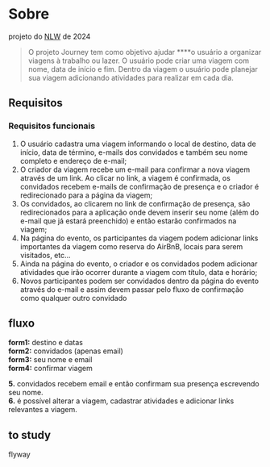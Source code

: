 # Sobre

projeto do [NLW](https://www.figma.com/community/file/1392276515495389646) de 2024

> O projeto Journey tem como objetivo ajudar ****o usuário a organizar viagens à trabalho ou lazer. O usuário pode criar uma viagem com nome, data de início e fim. Dentro da viagem o usuário pode planejar sua viagem adicionando atividades para realizar em cada dia.
> 

## Requisitos

### Requisitos funcionais

1. O usuário cadastra uma viagem informando o local de destino, data de início, data de término, e-mails dos convidados e também seu nome completo e endereço de e-mail;
2. O criador da viagem recebe um e-mail para confirmar a nova viagem através de um link. Ao clicar no link, a viagem é confirmada, os convidados recebem e-mails de confirmação de presença e o criador é redirecionado para a página da viagem;
3. Os convidados, ao clicarem no link de confirmação de presença, são redirecionados para a aplicação onde devem inserir seu nome (além do e-mail que já estará preenchido) e então estarão confirmados na viagem;
4. Na página do evento, os participantes da viagem podem adicionar links importantes da viagem como reserva do AirBnB, locais para serem visitados, etc...
5. Ainda na página do evento, o criador e os convidados podem adicionar atividades que irão ocorrer durante a viagem com título, data e horário;
6. Novos participantes podem ser convidados dentro da página do evento através do e-mail e assim devem passar pelo fluxo de confirmação como qualquer outro convidado


## fluxo
**form1:** destino e datas  
**form2:** convidados (apenas email)  
**form3:** seu nome e email  
**form4:** confirmar viagem  

**5.** convidados recebem email e então confirmam sua presença escrevendo seu nome.  
**6.** é possível alterar a viagem, cadastrar atividades e adicionar links relevantes a viagem.


## to study
flyway  